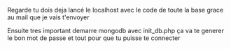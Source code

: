 Regarde
tu dois deja lancé le localhost avec le code de toute la base grace au mail que je vais t'envoyer

Ensuite tres important demarre mongodb avec init_db.php
ça va te generer le bon mot de passe et tout pour que tu puisse te connecter 